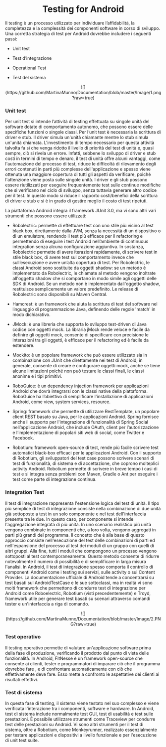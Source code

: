 <h1 align=center>Testing for Android</h1>
Il testing è un processo utilizzato per individuare l’affidabilità, la completezza e la complessità dei componenti software in corso di sviluppo. Una corretta strategia di test per Android dovrebbe includere i seguenti passi:

- Unit test

- Test d’integrazione

- Operational Test

- Test del sistema
 

<p align=center>
![](https://github.com/MartinaMunno/Documentation/blob/master/Image/1.png?raw=true)


<h3>Unit test</h3>
Per unit test si intende l’attività di testing effettuata su singole unità del software dotate di comportamento autonomo, che possono essere delle specifiche funzioni o singole classi. Per l’unit test è necessaria la scrittura di driver e stub. Il driver simula un'unità chiamante mentre lo stub simula un'unità chiamata. L'investimento di tempo necessario per questa attività talvolta fa sì che venga ridotto il livello di priorità del test di unità e, quasi sempre, ciò si rivela un errore. Infatti, sebbene lo sviluppo di driver e stub costi in termini di tempo e denaro, il test di unità offre alcuni vantaggi, come l'automazione del processo di test, riduce le difficoltà di rilevamento degli errori contenuti in parti più complesse dell'applicazione e spesso viene ottenuta una maggiore copertura di tutti gli aspetti da verificare, poiché l'attenzione viene posta sulle singole unità. I driver e gli stub possono essere riutilizzati per eseguire frequentemente test sulle continue modifiche che si verificano nel ciclo di sviluppo, senza tuttavia generare altro codice per il test. In questo modo si riduce il rapporto costi/benefici della scrittura di driver e stub e si è in grado di gestire meglio il costo di test ripetuti.

La piattaforma Android integra il framework JUnit 3.0, ma vi sono altri vari strumenti che possono essere utilizzati:


- Robolectric: permette di effettuare test con uno stile più vicino al test black box, direttamente dalla JVM, senza la necessità di un dispositivo o di un emulatore, rendendo il test più efficace per il refactoring e permettendo di eseguire i test Android nell’ambiente di continuous integration senza alcuna configurazione aggiuntiva. In sostanza, Robolectric permette di avere iterazioni rapidamente, di scrivere test in stile black box, di avere test sul comportamento invece che sull’esecuzione e avere un’alta copertura di test. Per Robolectric, le classi Android sono sostituite da oggetti shadow: se un metodo è implementato da Robolectric, le chiamate al metodo vengono inoltrate all'oggetto shadow che si comportano in modo simile agli oggetti delle SDK di Android. Se un metodo non è implementato dall'oggetto shadow, restituisce semplicemente un valore predefinito. Le release di Robolectric sono disponibili su Maven Central. 


- Hamcrest: è un framework che aiuta la scrittura di test del software nel linguaggio di programmazione Java, definendo delle regole 'match' in modo dichiarativo. 


- JMock: è una libreria che supporta lo sviluppo test-driven di Java codice con oggetti mock. La libraria jMock rende veloce e facile da definire gli oggetti mock, consente di specificare con precisione le interazioni tra gli oggetti, è efficace per il refactoring ed è facile da estendere.


- Mockito: è un popolare framework che può essere utilizzato sia in combinazione con JUnit che direttamente nei test di Android; in generale, consente di creare e configurare oggetti mock, anche se tiene alcune limitazioni poiché non può testare le classi finali, le classi anonime e i tipi primitivi.


- RoboGuice: è un dependency injection framework per applicazioni Android che dovrà integrarsi con le classi native della piattaforma. RoboGuice ha l’obiettivo di semplificare l'installazione di applicazioni Android, come view, system services, resource. 


- Spring: framework che permette di utilizzare RestTemplate, un popolare client REST basato su Java, per le applicazioni Android. Spring fornisce anche il supporto per l'integrazione di funzionalità di Spring Social nell’applicazione Android, che include OAuth, client per l’autorizzazione e l’implementazione di popolari siti web di social, come Twitter e Facebook.


- Robotium: framework open-source di test, rende più facile scrivere test automatici black-box efficaci per le applicazioni Android. Con il supporto di Robotium, gli sviluppatori del test case possono scrivere scenari di test di funzionalità, di sistema e di accettazione, che coprono molteplici activity Android. Robotium permette di scrivere in breve tempo i casi di test e si integra senza problemi con Maven, Gradle o Ant per eseguire i test come parte di integrazione continua. 

<h3>Integration Test</h3>
Il test di integrazione rappresenta l'estensione logica del test di unità. Il tipo più semplice di test di integrazione consiste nella combinazione di due unità già sottoposte a test in un solo componente e nel test dell'interfaccia presente tra le due. In questo caso, per componente si intende l'aggregazione integrata di più unità. In uno scenario realistico più unità vengono combinate in componenti che, a loro volta, vengono aggregati in parti più grandi del programma. Il concetto che è alla base di questo approccio consiste nell'esecuzione del test delle combinazioni di parti ed nell'espansione del processo al test dei moduli di un gruppo con quelli di altri gruppi. Alla fine, tutti i moduli che compongono un processo vengono sottoposti al test contemporaneamente. Questo metodo consente di ridurre notevolmente il numero di possibilità e di semplificare in larga misura l'analisi.
In Android, il test di integrazione spesso comporta il controllo di componenti Android come i testing sui servizi, sulle activity o sui Content Provider. La documentazione ufficiale di Android tende a concentrarsi su test basati sul AndroidTestCase e le sue sottoclassi, ma in realtà vi sono molti framework che permettono di condurre test di integrazione per Android come Roboelectric, Robotium (visti precedentemente) e Troyd, framework utile per generare test basati su scenari attraverso comandi tester e un'interfaccia a riga di comando.
 
<p align=center>
![](https://github.com/MartinaMunno/Documentation/blob/master/Image/2.PNG?raw=true)


<h3>Test operativo</h3>
Il testing operativo permette di valutare un'applicazione software prima della fase di produzione, verificando il prodotto dal punto di vista delle funzionalità. In Android, FitNesse è un framework open-source che consente ai clienti, tester e programmatori di imparare ciò che il programma dovrebbe fare , e di confrontare automaticamente con ciò che effettivamente deve fare. Esso mette a confronto le aspettative dei clienti ai risultati effettivi.

<h3>Test di sistema</h3>
In questa fase di testing, il sistema viene testato nel suo complesso e viene verificata l'interazione tra i componenti, software e hardware. In Android, test di sistema include normalmente test GUI, test di usabilità e test sulle prestazioni. È possibile utilizzare strumenti come Traceview per condurre test delle prestazioni su Android. Vi sono altri strumenti per il test di sistema, oltre a Robotium, come Monkeyrunner, realizzato essenzialmente per testare applicazioni e dispositivi a livello funzionale e per l'esecuzione di unit test suite.
